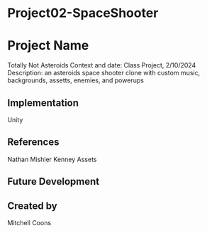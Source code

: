 # Project02-SpaceShooter

# Project Name
Totally Not Asteroids
Context and date: Class Project, 2/10/2024
Description: an asteroids space shooter clone with custom music, backgrounds, assetts, enemies, and powerups
## Implementation
Unity
## References
Nathan Mishler
Kenney Assets
## Future Development
## Created by
Mitchell Coons
